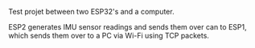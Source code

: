 Test projet between two ESP32's and a computer.

ESP2 generates IMU sensor readings and sends them over can to ESP1, which sends them over to a PC via Wi-Fi using TCP packets.
